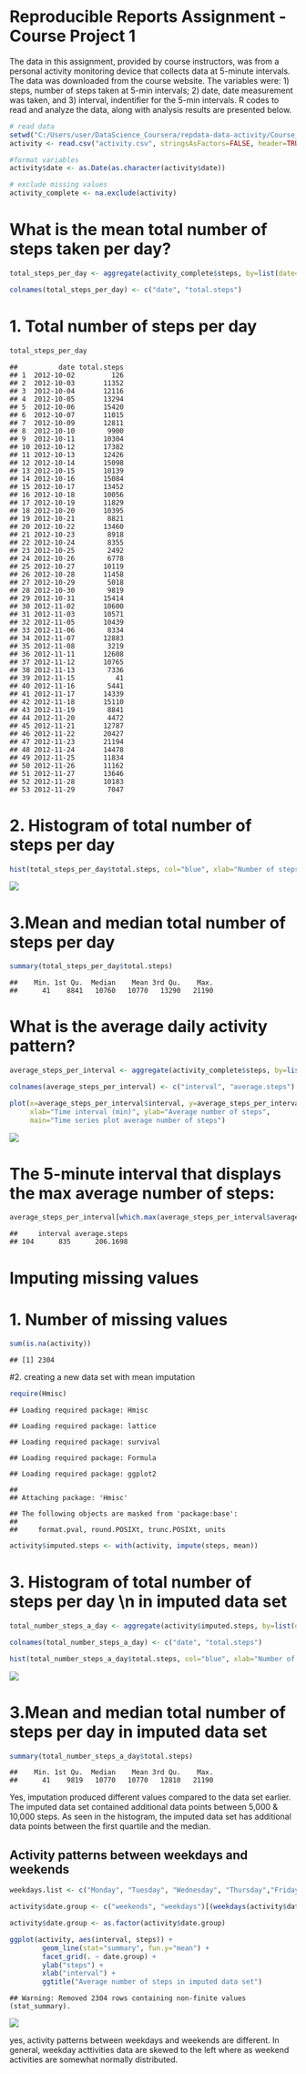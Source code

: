 # Reproducible Reports Assignment - Course Project 1
The data in this assignment, provided by course instructors, was from a personal activity monitoring device that collects data at 5-minute intervals. The data was downloaded from the course website. The variables were: 1) steps, number of steps taken at 5-min intervals; 2) date, date measurement was taken, and 3) interval,  indentifier for the 5-min intervals.  R codes to read and analyze the data, along with analysis results are presented below. 


```r
# read data
setwd("C:/Users/user/DataScience_Coursera/repdata-data-activity/Course_Project1")
activity <- read.csv("activity.csv", stringsAsFactors=FALSE, header=TRUE)

#format variables
activity$date <- as.Date(as.character(activity$date))

# exclude missing values
activity_complete <- na.exclude(activity)
```
# What is the mean total number of steps taken per day?

```r
total_steps_per_day <- aggregate(activity_complete$steps, by=list(date=activity_complete$date), sum)

colnames(total_steps_per_day) <- c("date", "total.steps")
```
# 1. Total number of steps per day

```r
total_steps_per_day
```

```
##          date total.steps
## 1  2012-10-02         126
## 2  2012-10-03       11352
## 3  2012-10-04       12116
## 4  2012-10-05       13294
## 5  2012-10-06       15420
## 6  2012-10-07       11015
## 7  2012-10-09       12811
## 8  2012-10-10        9900
## 9  2012-10-11       10304
## 10 2012-10-12       17382
## 11 2012-10-13       12426
## 12 2012-10-14       15098
## 13 2012-10-15       10139
## 14 2012-10-16       15084
## 15 2012-10-17       13452
## 16 2012-10-18       10056
## 17 2012-10-19       11829
## 18 2012-10-20       10395
## 19 2012-10-21        8821
## 20 2012-10-22       13460
## 21 2012-10-23        8918
## 22 2012-10-24        8355
## 23 2012-10-25        2492
## 24 2012-10-26        6778
## 25 2012-10-27       10119
## 26 2012-10-28       11458
## 27 2012-10-29        5018
## 28 2012-10-30        9819
## 29 2012-10-31       15414
## 30 2012-11-02       10600
## 31 2012-11-03       10571
## 32 2012-11-05       10439
## 33 2012-11-06        8334
## 34 2012-11-07       12883
## 35 2012-11-08        3219
## 36 2012-11-11       12608
## 37 2012-11-12       10765
## 38 2012-11-13        7336
## 39 2012-11-15          41
## 40 2012-11-16        5441
## 41 2012-11-17       14339
## 42 2012-11-18       15110
## 43 2012-11-19        8841
## 44 2012-11-20        4472
## 45 2012-11-21       12787
## 46 2012-11-22       20427
## 47 2012-11-23       21194
## 48 2012-11-24       14478
## 49 2012-11-25       11834
## 50 2012-11-26       11162
## 51 2012-11-27       13646
## 52 2012-11-28       10183
## 53 2012-11-29        7047
```

# 2. Histogram of total number of steps per day

```r
hist(total_steps_per_day$total.steps, col="blue", xlab="Number of steps per day", main="Histogram of\n total number of steps taken each day")
```

![](PA1_template_files/figure-html/unnamed-chunk-4-1.png)

# 3.Mean and median total number of steps per day

```r
summary(total_steps_per_day$total.steps)
```

```
##    Min. 1st Qu.  Median    Mean 3rd Qu.    Max. 
##      41    8841   10760   10770   13290   21190
```
# What is the average daily activity pattern?

```r
average_steps_per_interval <- aggregate(activity_complete$steps, by=list(interval=activity_complete$interval), mean)

colnames(average_steps_per_interval) <- c("interval", "average.steps")

plot(x=average_steps_per_interval$interval, y=average_steps_per_interval$average.steps, type='l', col=2, xlim=c(0,max(average_steps_per_interval$interval)), 
     xlab="Time interval (min)", ylab="Average number of steps",
     main="Time series plot average number of steps")
```

![](PA1_template_files/figure-html/unnamed-chunk-6-1.png)

# The 5-minute interval that displays the max average number of steps: 

```r
average_steps_per_interval[which.max(average_steps_per_interval$average.steps),]
```

```
##     interval average.steps
## 104      835      206.1698
```

# Imputing missing values
# 1. Number of missing values

```r
sum(is.na(activity))
```

```
## [1] 2304
```

#2. creating a new data set with mean imputation

```r
require(Hmisc)
```

```
## Loading required package: Hmisc
```

```
## Loading required package: lattice
```

```
## Loading required package: survival
```

```
## Loading required package: Formula
```

```
## Loading required package: ggplot2
```

```
## 
## Attaching package: 'Hmisc'
```

```
## The following objects are masked from 'package:base':
## 
##     format.pval, round.POSIXt, trunc.POSIXt, units
```

```r
activity$imputed.steps <- with(activity, impute(steps, mean))
```

# 3. Histogram of total number of steps per day \n in imputed data set

```r
total_number_steps_a_day <- aggregate(activity$imputed.steps, by=list(date=activity$date), sum)

colnames(total_number_steps_a_day) <- c("date", "total.steps")

hist(total_number_steps_a_day$total.steps, col="blue", xlab="Number of steps per day", main="Histogram of total number of steps \n taken each day (imputed data set)")
```

![](PA1_template_files/figure-html/unnamed-chunk-10-1.png)

# 3.Mean and median total number of steps per day in imputed data set

```r
summary(total_number_steps_a_day$total.steps)
```

```
##    Min. 1st Qu.  Median    Mean 3rd Qu.    Max. 
##      41    9819   10770   10770   12810   21190
```

Yes, imputation produced different values compared to the data set earlier. The imputed data set contained additional data points between 5,000 & 10,000 steps.  As seen in the histogram, the imputed data set has additional data points between the first quartile and the median. 

## Activity patterns between weekdays and weekends

```r
weekdays.list <- c("Monday", "Tuesday", "Wednesday", "Thursday","Friday")

activity$date.group <- c("weekends", "weekdays")[(weekdays(activity$date) %in% weekdays.list)+1L]

activity$date.group <- as.factor(activity$date.group)

ggplot(activity, aes(interval, steps)) + 
        geom_line(stat="summary", fun.y="mean") + 
        facet_grid(. ~ date.group) +
        ylab("steps") +
        xlab("interval") +
        ggtitle("Average number of steps in imputed data set")
```

```
## Warning: Removed 2304 rows containing non-finite values (stat_summary).
```

![](PA1_template_files/figure-html/unnamed-chunk-12-1.png)

yes, activity patterns between weekdays and weekends are different. In general, weekday acttivities data are skewed to the left where as weekend activities are somewhat normally distributed.
